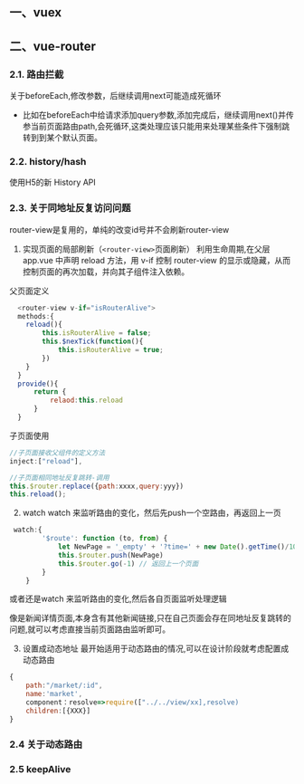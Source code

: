 ## 一、vuex
 

## 二、vue-router
### 2.1. 路由拦截
 关于beforeEach,修改参数，后继续调用next可能造成死循环
* 比如在beforeEach中给请求添加query参数,添加完成后，继续调用next()并传参当前页面路由path,会死循环,这类处理应该只能用来处理某些条件下强制跳转到到某个默认页面。

### 2.2. history/hash
使用H5的新 History API

### 2.3. 关于同地址反复访问问题
router-view是复用的，单纯的改变id号并不会刷新router-view
1. 实现页面的局部刷新（`<router-view>`页面刷新）
利用生命周期,在父层 app.vue 中声明 reload 方法，用 v-if 控制 router-view 的显示或隐藏，从而控制页面的再次加载，并向其子组件注入依赖。

父页面定义
````javascript
  <router-view v-if="isRouterAlive">
  methods:{
    reload(){
        this.isRouterAlive = false;
        this.$nexTick(function(){
            this.isRouterAlive = true;
        })
    }
  }
  provide(){
      return {
          relaod:this.reload
      }
  }
````
子页面使用
````javascript
//子页面接收父组件的定义方法
inject:["reload"],

//子页面相同地址反复跳转-调用
this.$router.replace({path:xxxx,query:yyy})
this.reload();
````

2. watch
watch 来监听路由的变化，然后先push一个空路由，再返回上一页
````javascript
 watch:{
        '$route': function (to, from) {
            let NewPage = '_empty' + '?time=' + new Date().getTime()/1000 //定义一个空页面
            this.$router.push(NewPage)
            this.$router.go(-1) // 返回上一个页面
        }  
    }
````
或者还是watch 来监听路由的变化,然后各自页面监听处理逻辑

像是新闻详情页面,本身含有其他新闻链接,只在自己页面会存在同地址反复跳转的问题,就可以考虑直接当前页面路由监听即可。

3. 设置成动态地址
最开始适用于动态路由的情况,可以在设计阶段就考虑配置成动态路由

````javascript
{
    path:"/market/:id",
    name:'market',
    component：resolve=>require(["../../view/xx],resolve)
    children:[{XXX}]
}
````
  
### 2.4 关于动态路由


### 2.5 keepAlive  

